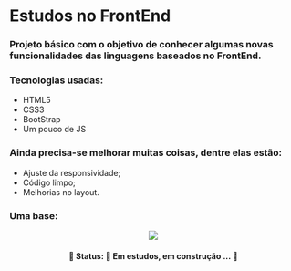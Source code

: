 # Estudos no FrontEnd

### Projeto básico com o objetivo de conhecer algumas novas funcionalidades das linguagens baseados no FrontEnd.

### Tecnologias usadas:
- HTML5
- CSS3
- BootStrap
- Um pouco de JS

### Ainda precisa-se melhorar muitas coisas, dentre elas estão:
- Ajuste da responsividade;
- Código limpo;
- Melhorias no layout.

### Uma base:

<div align="center">
<img src="https://user-images.githubusercontent.com/20827126/151473841-1f19f738-0252-4ef2-b631-e15a5da8a9df.png"
</div>

<h4 align="center"> 
	🚧  Status: 🚀 Em estudos, em construção ...  🚧
</h4>

